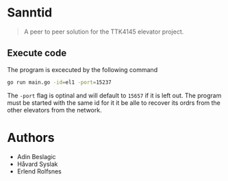 # Sanntid

> A peer to peer solution for the TTK4145 elevator project.

## Execute code
The program is excecuted by the following command
```sh
go run main.go -id=el1 -port=15237
```
The `-port` flag is optinal and will default to `15657` if it is left out.
The program must be started with the same id for it it be alle to recover its ordrs from the other elevators from the
network.

# Authors
- Adin Beslagic 
- Håvard Syslak 
- Erlend Rolfsnes

